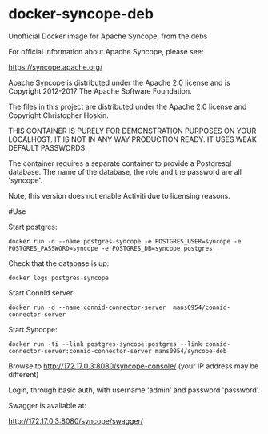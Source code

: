 # docker-syncope-deb
Unofficial Docker image for Apache Syncope, from the debs

For official information about Apache Syncope, please see:

https://syncope.apache.org/

Apache Syncope is distributed under the Apache 2.0 license and is Copyright 2012-2017 The Apache Software Foundation.

The files in this project are distributed under the Apache 2.0 license and Copyright Christopher Hoskin.

THIS CONTAINER IS PURELY FOR DEMONSTRATION PURPOSES ON YOUR LOCALHOST. IT IS NOT IN ANY WAY PRODUCTION READY. IT USES WEAK DEFAULT PASSWORDS.

The container requires a separate container to provide a Postgresql database. The name of the database, the role and the password are all 'syncope'.

Note, this version does not enable Activiti due to licensing reasons.

#Use

Start postgres:

```docker run -d --name postgres-syncope -e POSTGRES_USER=syncope -e POSTGRES_PASSWORD=syncope -e POSTGRES_DB=syncope postgres```

Check that the database is up:

```docker logs postgres-syncope```

Start ConnId server:

```docker run -d --name connid-connector-server  mans0954/connid-connector-server```


Start Syncope:

```docker run -ti --link postgres-syncope:postgres --link connid-connector-server:connid-connector-server mans0954/syncope-deb```

Browse to http://172.17.0.3:8080/syncope-console/ (your IP address may be different)

Login, through basic auth, with username 'admin' and password 'password'.

Swagger is avaliable at:

http://172.17.0.3:8080/syncope/swagger/


